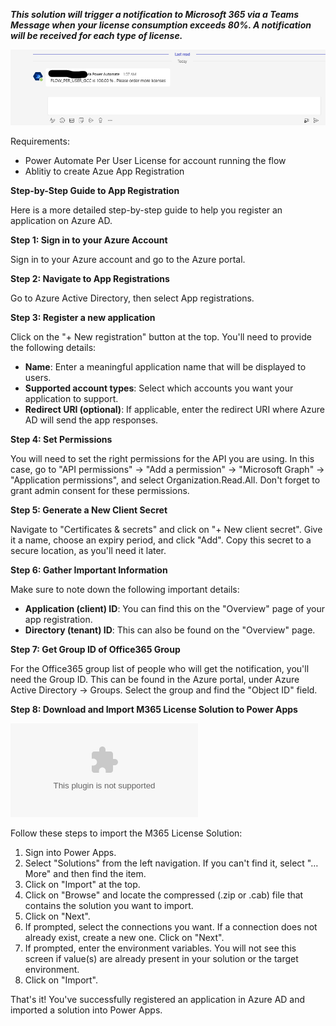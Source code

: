 ***This solution will trigger a notification to Microsoft 365 via a Teams Message when your license consumption exceeds 80%. A notification will be received for each type of license.***


![Alt text](https://github.com/MSPFE2019/m365licensenotification/blob/main/M365License.png)

Requirements:
- Power Automate Per User License for account running the flow
- Ablitiy to create Azue App Registration

**Step-by-Step Guide to App Registration**

Here is a more detailed step-by-step guide to help you register an application on Azure AD.

**Step 1: Sign in to your Azure Account**

Sign in to your Azure account and go to the Azure portal.

**Step 2: Navigate to App Registrations**

Go to Azure Active Directory, then select App registrations.

**Step 3: Register a new application**

Click on the "+ New registration" button at the top. You'll need to provide the following details:

- **Name**: Enter a meaningful application name that will be displayed to users.
- **Supported account types**: Select which accounts you want your application to support.
- **Redirect URI (optional)**: If applicable, enter the redirect URI where Azure AD will send the app responses.

**Step 4: Set Permissions**

You will need to set the right permissions for the API you are using. In this case, go to "API permissions" -> "Add a permission" -> "Microsoft Graph" -> "Application permissions", and select Organization.Read.All. Don't forget to grant admin consent for these permissions.

**Step 5: Generate a New Client Secret**

Navigate to "Certificates & secrets" and click on "+ New client secret". Give it a name, choose an expiry period, and click "Add". Copy this secret to a secure location, as you'll need it later.

**Step 6: Gather Important Information**

Make sure to note down the following important details:

- **Application (client) ID**: You can find this on the "Overview" page of your app registration.
- **Directory (tenant) ID**: This can also be found on the "Overview" page.

**Step 7: Get Group ID of Office365 Group**

For the Office365 group list of people who will get the notification, you'll need the Group ID. This can be found in the Azure portal, under Azure Active Directory -> Groups. Select the group and find the "Object ID" field.

**Step 8: Download and Import M365 License Solution to Power Apps**

![Download Solution](https://github.com/MSPFE2019/m365licensenotification/blob/main/M365LicenseNotification_1_0_0_3.zip)

Follow these steps to import the M365 License Solution:

1. Sign into Power Apps.
2. Select "Solutions" from the left navigation. If you can't find it, select "…More" and then find the item.
3. Click on "Import" at the top.
4. Click on "Browse" and locate the compressed (.zip or .cab) file that contains the solution you want to import.
5. Click on "Next".
6. If prompted, select the connections you want. If a connection does not already exist, create a new one. Click on "Next".
7. If prompted, enter the environment variables. You will not see this screen if value(s) are already present in your solution or the target environment.
8. Click on "Import".

That's it! You've successfully registered an application in Azure AD and imported a solution into Power Apps.
